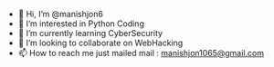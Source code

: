 - 👋 Hi, I’m @manishjon6
- 👀 I’m interested in Python Coding
- 🌱 I’m currently learning CyberSecurity
- 💞️ I’m looking to collaborate on WebHacking
- 📫 How to reach me just mailed mail : manishjon1065@gmail.com

<!---
manishjon6/manishjon6 is a ✨ special ✨ repository because its `README.md` (this file) appears on your GitHub profile.
You can click the Preview link to take a look at your changes.
--->

